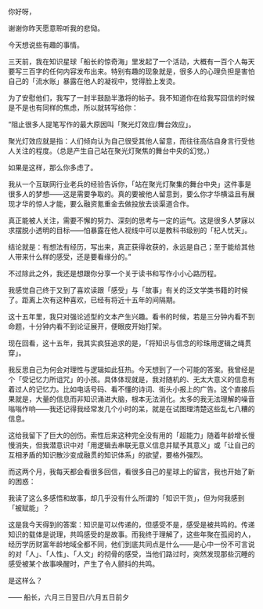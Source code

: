 

你好呀，

谢谢你昨天愿意聆听我的悲恸。

今天想说些有趣的事情。

三天前，我在知识星球「船长的惊奇海」里发起了一个活动，大概有一百个人每天要写三百字的任何内容发布出来。特别有趣的现象就是，很多人的心理负担是害怕自己的「流水账」暴露在他人的凝视中，觉得脸上发烫。

为了安慰他们，我写了一封半鼓励半激将的帖子。我不知道你在给我写回信的时候是不是也有同样的焦虑，所以就转写给你：

“阻止很多人提笔写作的最大原因叫「聚光灯效应/舞台效应」。

聚光灯效应就是指：人们倾向认为自己很受其他人留意，而往往高估自身言行受他人关注的程度。（总是产生自己站在聚光灯聚焦的舞台中央的幻觉。）

如果是这样，那么你多虑了。

我从一个互联网行业老兵的经验告诉你，「站在聚光灯聚集的舞台中央」这件事是很多人的梦想——这是需要争取的。真的要被他人留意到，要么你才华横溢且有展现才华的惊人才能，要么融资氪重金去做投放去谈渠道合作。

真正能被人关注，需要不懈的努力、深刻的思考与一定的运气。这是很多人梦寐以求摆脱小透明的目标——怕暴露在他人视线中可以是教科书级别的「杞人忧天」。

结论就是：有想法有经历，写出来，真正获得收获的，永远是自己；至于能给其他人带来什么样的感受，还是要看缘分的。”

不过除此之外，我还是想跟你分享一个关于读书和写作小小心路历程。

我感觉自己终于又到了喜欢读跟「感受」与「故事」有关的泛文学类书籍的时候了。距离上次有这种喜欢，已经有将近十五年的间隔期。

这十五年里，我只对强论述型的文本产生兴趣。看书的时候，若是三分钟内看不到命题，十分钟内看不到论证展开，便眼皮开始打架。

现在回看，这十五年，我其实疯狂追求的是，「将知识与信念的珍珠用逻辑之绳贯穿」。

我反思自己为何会对理性与逻辑如此狂热。今天想到了一个可能的答案。我曾经是个「受记忆力所诅咒」的小孩。具体体现就是，我对随机的、无太大意义的信息有着过人的记忆力。比如电话号码、看不懂的诗词、街头小报上的广告。这个直接后果就是，大量的信息而非知识涌进大脑，根本无法消化。太多的我无法理解的噪音嗡嗡作响——我还记得我经常发几个小时的呆，就是在试图理清楚这些乱七八糟的信息。

这给我留下了巨大的创伤。索性后来这种完全没有用的「超能力」随着年龄增长慢慢消失，但我潜意识中对「用逻辑去串联无意义信息并赋予其意义」或「让自己的互相矛盾的知识散沙变成融贯的知识体系」的欲望，要格外强烈。

而这两个月，我每天都会看很多回信，看很多自己的星球上的留言，我也开始了新的困惑：

我读了这么多感悟和故事，却几乎没有什么所谓的「知识干货」，但为何我感到「被赋能」？

这是我今天得到的答案：知识是可以传递的，但感受不是，感受是被共鸣的。传递知识的载体是说理，共鸣感受的是故事。而我终于理解了，这些年聚在孤阅的人，经历学历财富年龄地域全都不同，他们到底共同点是什么——是心中一份不可言说的对「人」、「人性」、「人文」的彻骨的感受，当他们路过时，突然发现那些沉睡的感受被某个故事唤醒时，产生了令人颤抖的共鸣。

是这样么？

—— 船长，六月三日翌日/六月五日前夕